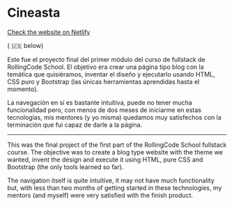 # Cineasta

[Check the website on Netlify](https://cineasta.netlify.app)

( 🇺🇸  below)

Este fue el proyecto final del primer módulo del curso de fullstack de RollingCode School. El objetivo era crear una página tipo blog con la temática que quisiéramos, inventar el diseño y ejecutarlo usando HTML, CSS puro y Bootstrap (las únicas herramientas aprendidas hasta el momento).

La navegación en sí es bastante intuitiva, puede no tener mucha funcionalidad pero, con menos de dos meses de iniciarme en estas tecnologías, mis mentores (y yo misma) quedamos muy satisfechos con la terminación que fui capaz de darle a la página.

----------------

This was the final project of the first part of the RollingCode School fullstack course. The objective was to create a blog type website with the theme we wanted, invent the design and execute it using HTML, pure CSS and Bootstrap (the only tools learned so far).

The navigation itself is quite intuitive, it may not have much functionality but, with less than two months of getting started in these technologies, my mentors (and myself) were very satisfied with the finish product.
